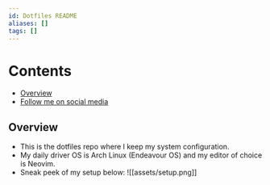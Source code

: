 ```yaml
---
id: Dotfiles README
aliases: []
tags: []
---
```


# Contents

<!-- toc -->

- [Overview](#overview)
- [Follow me on social media](#follow-me-on-social-media)

<!-- tocstop -->

## Overview
- This is the dotfiles repo where I keep my system configuration.
- My daily driver OS is Arch Linux (Endeavour OS) and my editor of choice is Neovim.
- Sneak peek of my setup below:
![[assets/setup.png]]
